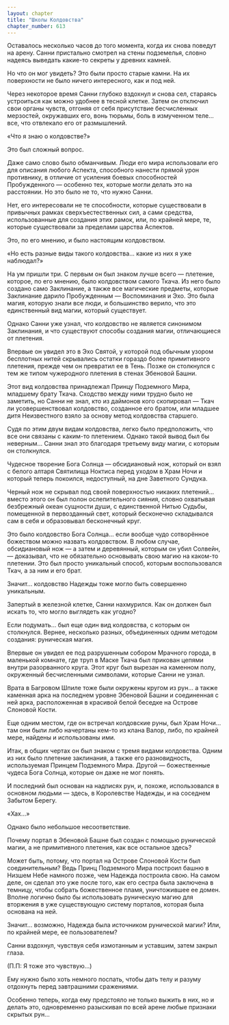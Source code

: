 ```yaml
---
layout: chapter
title: "Школы Колдовства"
chapter_number: 613
---
```


Оставалось несколько часов до того момента, когда их снова поведут на арену. Санни пристально смотрел на стены подземелья, словно надеясь выведать какие-то секреты у древних камней.

Но что он мог увидеть? Это были просто старые камни. На их поверхности не было ничего интересного, как и под ней.

Через некоторое время Санни глубоко вздохнул и снова сел, стараясь устроиться как можно удобнее в тесной клетке. Затем он отключил свои органы чувств, отгоняя от себя присутствие бесчисленных мерзостей, окружавших его, вонь тюрьмы, боль в измученном теле... все, что отвлекало его от размышлений.

«Что я знаю о колдовстве?»

Это был сложный вопрос.

Даже само слово было обманчивым. Люди его мира использовали его для описания любого Аспекта, способного нанести прямой урон противнику, в отличие от усиления боевых способностей Пробужденного — особенно тех, которые могли делать это на расстоянии. Но это было не то, что нужно Санни.

Нет, его интересовали не те способности, которые существовали в привычных рамках сверхъестественных сил, а сами средства, использованные для создания этих рамок, или, по крайней мере, те, которые существовали за пределами царства Аспектов.

Это, по его мнению, и было настоящим колдовством.

«Но есть разные виды такого колдовства... какие из них я уже наблюдал?»

На ум пришли три. С первым он был знаком лучше всего — плетение, которое, по его мнению, было колдовством самого Ткача. Из него было создано само Заклинание, а также все магические предметы, которые Заклинание дарило Пробужденным — Воспоминания и Эхо. Это была магия, которую знали все люди, и большинство верило, что это единственный вид магии, который существует.

Однако Санни уже узнал, что колдовство не является синонимом Заклинания, и что существуют способы создания магии, отличающиеся от плетения.

Впервые он увидел это в Эхо Святой, у которой под обычным узором бесплотных нитей скрывались остатки гораздо более примитивного плетения, прежде чем он превратил ее в Тень. Позже он столкнулся с тем же типом чужеродного плетения в стенах Эбеновой Башни.

Этот вид колдовства принадлежал Принцу Подземного Мира, младшему брату Ткача. Сходство между ними трудно было не заметить, но Санни не знал, кто из даймонов кого скопировал — Ткач ли усовершенствовал колдовство, созданное его братом, или младшее дитя Неизвестного взяло за основу метод колдовства старшего.

Судя по этим двум видам колдовства, легко было предположить, что все они связаны с каким-то плетением. Однако такой вывод был бы неверным... Санни знал это благодаря третьему виду магии, с которым он столкнулся.

Чудесное творение Бога Солнца — обсидиановый нож, который он взял с белого алтаря Святилища Ноктиса перед уходом в Храм Ночи и который теперь покоился, недоступный, на дне Заветного Сундука.

Черный нож не скрывал под своей поверхностью никаких плетений... вместо этого он был полон ослепительного сияния, словно охватывая безбрежный океан сущности души, с единственной Нитью Судьбы, помещенной в первозданный свет, который бесконечно складывался сам в себя и образовывал бесконечный круг.

Это было колдовство Бога Солнца... если вообще чудо сотворённое божеством можно назвать колдовством. В любом случае, обсидиановый нож — а затем и деревянный, которым он убил Солвейн, — доказывал, что не обязательно основывать свою магию на каком-то плетении. Это был просто уникальный способ, которым воспользовался Ткач, а за ним и его брат.

Значит... колдовство Надежды тоже могло быть совершенно уникальным.

Запертый в железной клетке, Санни нахмурился. Как он должен был искать то, что могло выглядеть как угодно?

Если подумать... был еще один вид колдовства, с которым он столкнулся. Вернее, несколько разных, объединенных одним методом создания: руническая магия.

Впервые он увидел ее под разрушенным собором Мрачного города, в маленькой комнате, где труп в Маске Ткача был прикован цепями внутри разорванного круга. Этот круг был вырезан на каменном полу, окруженный бесчисленными символами, которые Санни не узнал.

Врата в Багровом Шпиле тоже были окружены кругом из рун... а также каменная арка на последнем уровне Эбеновой Башни и соединенная с ней арка, расположенная в красивой белой беседке на Острове Слоновой Кости.

Еще одним местом, где он встречал колдовские руны, был Храм Ночи... там они были либо начертаны кем-то из клана Валор, либо, по крайней мере, найдены и использованы ими.

Итак, в общих чертах он был знаком с тремя видами колдовства. Одним из них было плетение заклинания, а также его разновидность, используемая Принцем Подземного Мира. Другой — божественные чудеса Бога Солнца, которые он даже не мог понять.

И последний был основан на надписях рун, и, похоже, использовался в основном людьми — здесь, в Королевстве Надежды, и на соседнем Забытом Берегу.

«Хах...»

Однако было небольшое несоответствие.

Почему портал в Эбеновой Башне был создан с помощью рунической магии, а не примитивного плетения, как все остальное здесь?

Может быть, потому, что портал на Острове Слоновой Кости был соединительным? Ведь Принц Подземного Мира построил башню в Низшем Небе намного позже, чем Надежда построила свою. На самом деле, он сделал это уже после того, как его сестра была заключена в темницу, чтобы собрать божественное пламя, уничтожившее ее домен. Вполне логично было бы использовать руническую магию для вторжения в уже существующую систему порталов, которая была основана на ней.

Значит... возможно, Надежда была источником рунической магии? Или, по крайней мере, ее пользователем?

Санни вздохнул, чувствуя себя измотанным и уставшим, затем закрыл глаза.

(П.П: Я тоже это чувствую...)

Ему нужно было хоть немного поспать, чтобы дать телу и разуму отдохнуть перед завтрашними сражениями.

Особенно теперь, когда ему предстояло не только выжить в них, но и делать это, одновременно разыскивая по всей арене любые признаки скрытых рун...